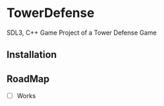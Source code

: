 # TowerDefense
SDL3, C++ Game Project of a Tower Defense Game 

## Installation

## RoadMap
- [ ] Works
